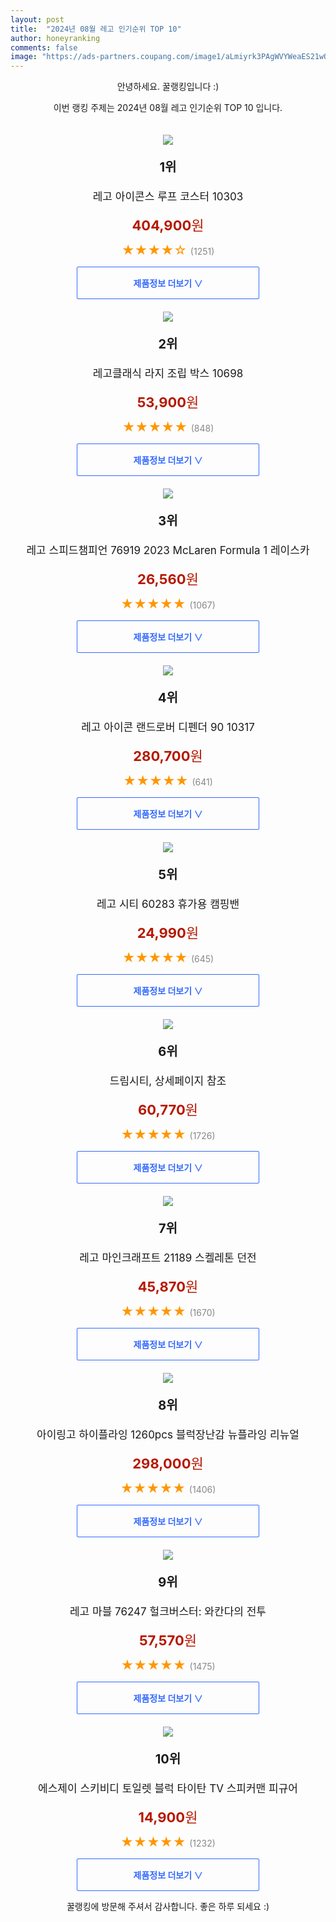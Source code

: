```yaml
---
layout: post
title:  "2024년 08월 레고 인기순위 TOP 10"
author: honeyranking
comments: false
image: "https://ads-partners.coupang.com/image1/aLmiyrk3PAgWVYWeaES21wQME2qzGFgwx5g-R6PaMBSq3r8wU7zl0jHPWSp-HHkPd9tsmN-ic3iwiSi_ok60ndZX389lHSUSiJl1ZE6nVxUsE0bdMG7aYaIuCuPLr2WiMasoownxAUVaSQfS9L05_r5EvI8Vz-YAgDuAu_EdKTcXB5zxzh3ZmarqGYsa-AHPU5eQcWQfVIxZEojN0JLRwRkTj47eKYcR7pgeAiD-AsDqGV897muXZxNNHIWriz-75n2O85096QDgIyKXkVXS-BXlnx2vdxr8xrw1WvTOwGYfUWGi8N8IP6jGZ2fQ-w3L"
---
```

<p style="text-align: center;">안녕하세요. 꿀랭킹입니다 :)</p>
<p style="text-align: center;">이번 랭킹 주제는 2024년 08월 레고 인기순위 TOP 10 입니다.</p><center><img src="https://ads-partners.coupang.com/image1/aLmiyrk3PAgWVYWeaES21wQME2qzGFgwx5g-R6PaMBSq3r8wU7zl0jHPWSp-HHkPd9tsmN-ic3iwiSi_ok60ndZX389lHSUSiJl1ZE6nVxUsE0bdMG7aYaIuCuPLr2WiMasoownxAUVaSQfS9L05_r5EvI8Vz-YAgDuAu_EdKTcXB5zxzh3ZmarqGYsa-AHPU5eQcWQfVIxZEojN0JLRwRkTj47eKYcR7pgeAiD-AsDqGV897muXZxNNHIWriz-75n2O85096QDgIyKXkVXS-BXlnx2vdxr8xrw1WvTOwGYfUWGi8N8IP6jGZ2fQ-w3L" style="margin-top:20px" /></center><p style="text-align: center; font-size: 20px"><b>1위</b></p><p style="text-align: center; font-size: 17px">레고 아이콘스 루프 코스터 10303</p><p style="text-align: center;"><span style="color: #b61800; font-size: 22px;"><b>404,900</b>원</span></p><p style="text-align: center;"><span style="color: #ff9600; font-size: 20px;">★★★★☆ </span><span style="color: #878787;">(1251)</span></p><center><a href="https://link.coupang.com/re/AFFSDP?lptag=AF3899140&subid=honeyrank&pageKey=8217899509&itemId=23610652703&vendorItemId=90636308688&traceid=V0-153-acf50ee60daae304&clickBeacon=93138070-54b4-11ef-8b27-ff912beba101%7E3&requestid=20240807210000976211898588&token=31850C%7CMIXED"><div style="font-size: 14px; display: inline-block; padding: 15px 90px; color: #346aff; border-radius: 2px; border: 1px solid #346aff; cursor: pointer;"><b>제품정보 더보기 &or;</b></div></a></center><center><img src="https://ads-partners.coupang.com/image1/CLD0aydn-QGj3FTACDJVI3c4WAx-Cb4fS5XPJLMWG6d_zlb-CASc9XscTizZugt09fW6fM1rbOAj_l5dFZHB2imbHhohNn4RVsmQxv9rdthUfY6ZN_ij5gJLE-VVyo_Ni88Vf_r8v2Ma__qfOCHNGhv6ogomMdWmIhy5I98qFSXOwAkltNBGt6zMAx0PXfsTTyn4c1rPJZFy1-DIjQKi6hrJ1HFOo9TwZG91g1ebABeeOfIMnHJ5CDqy1DNtCKsc7Dytnd-WXrJNiQZ31t8nJz4Nq3_drAsRQA==" style="margin-top:20px" /></center><p style="text-align: center; font-size: 20px"><b>2위</b></p><p style="text-align: center; font-size: 17px">레고클래식 라지 조립 박스 10698</p><p style="text-align: center;"><span style="color: #b61800; font-size: 22px;"><b>53,900</b>원</span></p><p style="text-align: center;"><span style="color: #ff9600; font-size: 20px;">★★★★★ </span><span style="color: #878787;">(848)</span></p><center><a href="https://link.coupang.com/re/AFFSDP?lptag=AF3899140&subid=honeyrank&pageKey=7708749458&itemId=20658389555&vendorItemId=3005538862&traceid=V0-153-b99c5580012d50ad&requestid=20240807210000976211898588&token=31850C%7CMIXED"><div style="font-size: 14px; display: inline-block; padding: 15px 90px; color: #346aff; border-radius: 2px; border: 1px solid #346aff; cursor: pointer;"><b>제품정보 더보기 &or;</b></div></a></center><center><img src="https://ads-partners.coupang.com/image1/ntXEFTtw9wFBXnJqngpzR7ZYXqcl7XVNeGuMKDklGzCE6_0bExtFBzV9Z1BJdQmd99wz3m_9msSb9M180CBQLPd1y6lI2Syng2J2ne5pnSUF7_Yi3gjQSCksixSp7WIDlVXshRcwCkNW9I4XknwUiS9QugBwzcA6dVseF3QdpdURwM-LUaPhKDCVja9mafWDnqDY6PMoQnmPUvmd2FvynFDsL_yJRRiGF5B7x_zFFajcxyCo9tXU-IfbCp-A64wi-LBv4DEkABTWZd6kjoxOIxHa3lzb0eebnCs=" style="margin-top:20px" /></center><p style="text-align: center; font-size: 20px"><b>3위</b></p><p style="text-align: center; font-size: 17px">레고 스피드챔피언 76919 2023 McLaren Formula 1 레이스카</p><p style="text-align: center;"><span style="color: #b61800; font-size: 22px;"><b>26,560</b>원</span></p><p style="text-align: center;"><span style="color: #ff9600; font-size: 20px;">★★★★★ </span><span style="color: #878787;">(1067)</span></p><center><a href="https://link.coupang.com/re/AFFSDP?lptag=AF3899140&subid=honeyrank&pageKey=7883854564&itemId=21567213106&vendorItemId=88619107405&traceid=V0-153-a9266e246ecec589&requestid=20240807210000976211898588&token=31850C%7CMIXED"><div style="font-size: 14px; display: inline-block; padding: 15px 90px; color: #346aff; border-radius: 2px; border: 1px solid #346aff; cursor: pointer;"><b>제품정보 더보기 &or;</b></div></a></center><center><img src="https://ads-partners.coupang.com/image1/zSWSTwSSYb9nyPTQzRK8E6qHu2r3xGmprumrP9iFes6a5SS7rzamPkN0rjpjK4vNexI7f-nWJ73pPESQzS7zSUCNXpaSO_-FNvQui9YII_0ICuN584ziBDUSFKUPlyHKoSagAmS_yuUg8qYithQ8411uon4B-OJSGbtY_Em0nE0J9qnzcVVrvUdJUvbcTo_QP3RCrpPg7loVRMVNYGkqN-3QZCyCW7yQhk5I28PagaoVr08wv1rgp81xu9RQ9MFbyrUHoYPJyHdLON2-iFUZD-RyfruYwo8d5mgY4mZD8clxl2YnXloSduBudXJwWaA=" style="margin-top:20px" /></center><p style="text-align: center; font-size: 20px"><b>4위</b></p><p style="text-align: center; font-size: 17px">레고 아이콘 랜드로버 디펜더 90 10317</p><p style="text-align: center;"><span style="color: #b61800; font-size: 22px;"><b>280,700</b>원</span></p><p style="text-align: center;"><span style="color: #ff9600; font-size: 20px;">★★★★★ </span><span style="color: #878787;">(641)</span></p><center><a href="https://link.coupang.com/re/AFFSDP?lptag=AF3899140&subid=honeyrank&pageKey=8217899539&itemId=23610652854&vendorItemId=90636308655&traceid=V0-153-e76a748ebd0fe7b2&clickBeacon=93138070-54b4-11ef-8152-d37fec22e52d%7E3&requestid=20240807210000976211898588&token=31850C%7CMIXED"><div style="font-size: 14px; display: inline-block; padding: 15px 90px; color: #346aff; border-radius: 2px; border: 1px solid #346aff; cursor: pointer;"><b>제품정보 더보기 &or;</b></div></a></center><center><img src="https://ads-partners.coupang.com/image1/jhjXQCLg8xgr9SA2jhBppXhsvXmxqt9VPKg2r5ZAb77FKMtkXr_hqOGadXpeBER534jBjZbN3SCDujLwCaGVgBYxUb0QJZq4bee1-GDNeBlDBsuTG3xdH2nj-33mlf57lJixToZHGEZxouW44JtRbVdCNmjrJT59Mc-E-QW9iw3Q3Fz-FF8aGWdNkcvQf-TF4bLFx7cuTYzBx5PekzH1I6MbfSGEjbTuzLx0M_pC3mjylrz8FZpvyfWdZRF4DJXo7mnZlDo5di2hhZe1FryEQhtqT5hWvtCaoA7lUQ==" style="margin-top:20px" /></center><p style="text-align: center; font-size: 20px"><b>5위</b></p><p style="text-align: center; font-size: 17px">레고 시티 60283 휴가용 캠핑밴</p><p style="text-align: center;"><span style="color: #b61800; font-size: 22px;"><b>24,990</b>원</span></p><p style="text-align: center;"><span style="color: #ff9600; font-size: 20px;">★★★★★ </span><span style="color: #878787;">(645)</span></p><center><a href="https://link.coupang.com/re/AFFSDP?lptag=AF3899140&subid=honeyrank&pageKey=4776873709&itemId=6103971454&vendorItemId=73400334121&traceid=V0-153-06cc62c3619dd3b0&requestid=20240807210000976211898588&token=31850C%7CMIXED"><div style="font-size: 14px; display: inline-block; padding: 15px 90px; color: #346aff; border-radius: 2px; border: 1px solid #346aff; cursor: pointer;"><b>제품정보 더보기 &or;</b></div></a></center><center><img src="https://ads-partners.coupang.com/image1/eRSF-ZsDRtP-YLU6edaFCVgchi1ilyV4KokAx9UkZ4sfjSsBxM5sQHWkbRHQ7dG4H3IqOUV7E-DGQS3SehlWg6Mveqgw88EqKnRWUV1yAdl1WvkiJZEW2fd8OjIm2amkTWS3es2nZprs9iawzDTUOmHf-znUQ8w7W04xB7RouD-YNAVNscZ-ub0bdIMNb2917g5_MQkARSUwLU438r2BdEAyc37uEe65XST6o1GpNQvb8pa7zfMmEf-KQoBSspEIncIuzOu5QK5Bejeyc-D8JYqq_oopR_emyauf5OiE7SQi3hjBw9faLgLUUtn5pO0=" style="margin-top:20px" /></center><p style="text-align: center; font-size: 20px"><b>6위</b></p><p style="text-align: center; font-size: 17px">드림시티, 상세페이지 참조</p><p style="text-align: center;"><span style="color: #b61800; font-size: 22px;"><b>60,770</b>원</span></p><p style="text-align: center;"><span style="color: #ff9600; font-size: 20px;">★★★★★ </span><span style="color: #878787;">(1726)</span></p><center><a href="https://link.coupang.com/re/AFFSDP?lptag=AF3899140&subid=honeyrank&pageKey=7836003118&itemId=21320152390&vendorItemId=88379519966&traceid=V0-153-76fbc94e0859f419&clickBeacon=93138070-54b4-11ef-8e8f-8a5193e7bcb1%7E3&requestid=20240807210000976211898588&token=31850C%7CMIXED"><div style="font-size: 14px; display: inline-block; padding: 15px 90px; color: #346aff; border-radius: 2px; border: 1px solid #346aff; cursor: pointer;"><b>제품정보 더보기 &or;</b></div></a></center><center><img src="https://ads-partners.coupang.com/image1/PgSOWBVfIQBVc0OLPrvtXxt5k9jPPhzPEZ4fp-KXLEtZSpSwa4V9h6kJf10sCeZ-P3SyQk9lXPnfPUGxHSBFpUKHemxLXI3kdE2ekLCUrv7wmeJGOhH2B6E7-sgjjWmjDP5F2COzUUjg8LEJ9li2pO83I-WFa4AHmv00BHyUhzqDNYtN4XTorils2dLWYLx8fF_B5uD-0W2XfT47GpS5-9LPFFs4kwY_zpnTJBLU6LAQXzMIm7zCeCMwhLpvpkJALFaJMJAj_nMLtuj6Ur8MtpGZEX0EUR_7d4NDRdnTOLos1tOJU6yttzo=" style="margin-top:20px" /></center><p style="text-align: center; font-size: 20px"><b>7위</b></p><p style="text-align: center; font-size: 17px">레고 마인크래프트 21189 스켈레톤 던전</p><p style="text-align: center;"><span style="color: #b61800; font-size: 22px;"><b>45,870</b>원</span></p><p style="text-align: center;"><span style="color: #ff9600; font-size: 20px;">★★★★★ </span><span style="color: #878787;">(1670)</span></p><center><a href="https://link.coupang.com/re/AFFSDP?lptag=AF3899140&subid=honeyrank&pageKey=6701530335&itemId=15524825937&vendorItemId=86839792479&traceid=V0-153-d7e2c133b781d67d&requestid=20240807210000976211898588&token=31850C%7CMIXED"><div style="font-size: 14px; display: inline-block; padding: 15px 90px; color: #346aff; border-radius: 2px; border: 1px solid #346aff; cursor: pointer;"><b>제품정보 더보기 &or;</b></div></a></center><center><img src="https://ads-partners.coupang.com/image1/Y5vm8Bu_p4igS5_gY9f2ExdtjFeZxgGhq25LM43VanW7VhhOAQ5EpwuOyBb5chTB7HqqmmOhwHlN3ZkSyYUPAZ2s87Or3sSG7yqPpTHACiSpdaPb8KKKEZrydQIBR91GKZWk3D5Eu0TA5a4iVnbk5sMnpju0z6wL66o7b_Sl94UZ99S9mBAZ3Y5HuhnE0sRDzma2nRmvyB6uq8FCG630Ew1JnisVsdq5eZGVlF-s9V3XKvE11nsfmMlpxcjvuoDVm5RBq39-cgvYw1Z_VlSdjQ8g7SuB2-9aFZt9iRA3Nc6pL_yMLpLHCth-grUCyQ==" style="margin-top:20px" /></center><p style="text-align: center; font-size: 20px"><b>8위</b></p><p style="text-align: center; font-size: 17px">아이링고 하이플라잉 1260pcs 블럭장난감 뉴플라잉 리뉴얼</p><p style="text-align: center;"><span style="color: #b61800; font-size: 22px;"><b>298,000</b>원</span></p><p style="text-align: center;"><span style="color: #ff9600; font-size: 20px;">★★★★★ </span><span style="color: #878787;">(1406)</span></p><center><a href="https://link.coupang.com/re/AFFSDP?lptag=AF3899140&subid=honeyrank&pageKey=7262497316&itemId=18502145219&vendorItemId=85641364723&traceid=V0-153-7f861975abdb822f&clickBeacon=93138070-54b4-11ef-b0c1-9fcd5cce0a57%7E3&requestid=20240807210000976211898588&token=31850C%7CMIXED"><div style="font-size: 14px; display: inline-block; padding: 15px 90px; color: #346aff; border-radius: 2px; border: 1px solid #346aff; cursor: pointer;"><b>제품정보 더보기 &or;</b></div></a></center><center><img src="https://ads-partners.coupang.com/image1/qS77aHRUPMrD_qkvqRW3eXN6zAMnEreb-_JytrPf4wkBoT_DDIxmx6Dlsa1__cCfa25sNJmcHjGex7QBN_2lG2ra0_XycBscxGcerpNu1_GL277HVDvWzn8BqHgVm-Dsq8IVlQFUkBLzuaMSZxWvnjbGYe-D4ST9uKRQuAbn2nF-VP4TGnzWqsMivr-MoJSPLbvzPMOmUlOgpOu-kyf6hG0x7vcMdNZxyrrvISuPeq2YNfCbiX7cTKq2Dq8byIlEiXpIx0_NQV5_lhV4ExNrreEdERHS9b0zWA==" style="margin-top:20px" /></center><p style="text-align: center; font-size: 20px"><b>9위</b></p><p style="text-align: center; font-size: 17px">레고 마블 76247 헐크버스터: 와칸다의 전투</p><p style="text-align: center;"><span style="color: #b61800; font-size: 22px;"><b>57,570</b>원</span></p><p style="text-align: center;"><span style="color: #ff9600; font-size: 20px;">★★★★★ </span><span style="color: #878787;">(1475)</span></p><center><a href="https://link.coupang.com/re/AFFSDP?lptag=AF3899140&subid=honeyrank&pageKey=6997055770&itemId=17145508673&vendorItemId=84318279372&traceid=V0-153-75389d7a4a15732c&requestid=20240807210000976211898588&token=31850C%7CMIXED"><div style="font-size: 14px; display: inline-block; padding: 15px 90px; color: #346aff; border-radius: 2px; border: 1px solid #346aff; cursor: pointer;"><b>제품정보 더보기 &or;</b></div></a></center><center><img src="https://ads-partners.coupang.com/image1/HO6GmyLmQWw1wtO1HDh20JeLrRDnZxc_QpbaxEcctM7xErXCck-gOGRfgXI5J1xjPcqGdG8FiQbI_7ukF8uJNLbjmI3FnhHNBFPdFvumTcrWy9SCWa0qVkNVI4nxRWdz3MKZkcXlSq1kcZu7cGqoozqmd44TGeNM0vVuGGJninXtTjjnkqWWuzjorCBWtEI0rewPGddI-wWXmuOmd45V91riNdjy2zQnmlcfVCeJI5OO4dubOc6zHDfLaLlHhn1TzKlxtYhUtwUbgVVy8PbKdEDatFpIDYeee8xkvOLZ6-rMhyUARtd0ncZrKaEcEA==" style="margin-top:20px" /></center><p style="text-align: center; font-size: 20px"><b>10위</b></p><p style="text-align: center; font-size: 17px">에스제이 스키비디 토일렛 블럭 타이탄 TV 스피커맨 피규어</p><p style="text-align: center;"><span style="color: #b61800; font-size: 22px;"><b>14,900</b>원</span></p><p style="text-align: center;"><span style="color: #ff9600; font-size: 20px;">★★★★★ </span><span style="color: #878787;">(1232)</span></p><center><a href="https://link.coupang.com/re/AFFSDP?lptag=AF3899140&subid=honeyrank&pageKey=7789738851&itemId=21072349111&vendorItemId=88136732429&traceid=V0-153-ed0bc933a7774d06&clickBeacon=93138070-54b4-11ef-9455-2fb641fa4961%7E3&requestid=20240807210000976211898588&token=31850C%7CMIXED"><div style="font-size: 14px; display: inline-block; padding: 15px 90px; color: #346aff; border-radius: 2px; border: 1px solid #346aff; cursor: pointer;"><b>제품정보 더보기 &or;</b></div></a></center><p style="text-align: center;">꿀랭킹에 방문해 주셔서 감사합니다. 좋은 하루 되세요 :)</p>